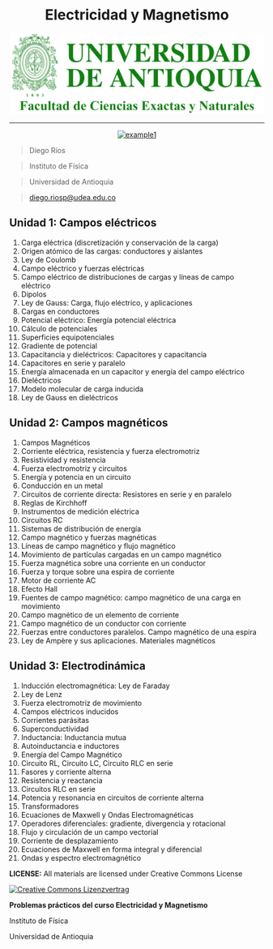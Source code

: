 <h1 align="center"> Electricidad y Magnetismo</h1>
<p align="center">
  <img src="./UdeA-Logo.png" width="500px" alt="UdeA"/>
</p>
<div align="center">

<hr>

  <a href="https://github.com/diego-riosp/electricity-and-magnetism-202302/releases/latest">![example1](https://img.shields.io/badge/slides-latest_version-brightgreen.svg?style=for-the-badge&logo=github)</a>

</div>


> Diego Ríos

> Instituto de Física

> Universidad de Antioquia

> diego.riosp@udea.edu.co


## Unidad 1: Campos eléctricos 
1. Carga eléctrica (discretización y conservación de la carga)
2. Origen atómico de las cargas: conductores y aislantes
3. Ley de Coulomb
4. Campo eléctrico y fuerzas eléctricas
5. Campo eléctrico de distribuciones de cargas y líneas de campo eléctrico
6. Dipolos
7. Ley de Gauss: Carga, flujo eléctrico, y aplicaciones
8. Cargas en conductores
9. Potencial eléctrico: Energía potencial eléctrica
10. Cálculo de potenciales
11. Superficies equipotenciales
12. Gradiente de potencial
13. Capacitancia y dieléctricos: Capacitores y capacitancia
14. Capacitores en serie y paralelo
15. Energía almacenada en un capacitor y energía del campo eléctrico
16. Dieléctricos
17. Modelo molecular de carga inducida
18. Ley de Gauss en dieléctricos

## Unidad 2: Campos magnéticos
1. Campos Magnéticos
2. Corriente eléctrica, resistencia y fuerza electromotriz
3. Resistividad y resistencia
4. Fuerza electromotriz y circuitos
5. Energía y potencia en un circuito
6. Conducción en un metal
7. Circuitos de corriente directa: Resistores en serie y en paralelo
8. Reglas de Kirchhoff
9. Instrumentos de medición eléctrica
10. Circuitos RC
11. Sistemas de distribución de energía
12. Campo magnético y fuerzas magnéticas
13. Líneas de campo magnético y flujo magnético
14. Movimiento de partículas cargadas en un campo magnético
15. Fuerza magnética sobre una corriente en un conductor
16. Fuerza y torque sobre una espira de corriente
17. Motor de corriente AC
18. Efecto Hall
19. Fuentes de campo magnético: campo magnético de una carga en movimiento
20. Campo magnético de un elemento de corriente
21. Campo magnético de un conductor con corriente
22. Fuerzas entre conductores paralelos. Campo magnético de una espira
23. Ley de Ampère y sus aplicaciones. Materiales magnéticos

## Unidad 3: Electrodinámica
1.  Inducción electromagnética: Ley de Faraday
2. Ley de Lenz
3. Fuerza electromotriz de movimiento
4. Campos eléctricos inducidos
5. Corrientes parásitas
6. Superconductividad
7. Inductancia: Inductancia mutua
8. Autoinductancia e inductores
9. Energía del Campo Magnético
10. Circuito RL, Circuito LC, Circuito RLC en serie
11. Fasores y corriente alterna
12. Resistencia y reactancia
13. Circuitos RLC en serie
14. Potencia y resonancia en circuitos de corriente alterna
15. Transformadores
16. Ecuaciones de Maxwell y Ondas Electromagnéticas
17. Operadores diferenciales: gradiente, divergencia y rotacional
18. Flujo y circulación de un campo vectorial
19. Corriente de desplazamiento
20. Ecuaciones de Maxwell en forma integral y diferencial
21. Ondas y espectro electromagnético


__LICENSE:__ All materials are licensed under Creative Commons License

[![Creative Commons Lizenzvertrag](https://i.creativecommons.org/l/by-sa/4.0/88x31.png)](http://creativecommons.org/licenses/by-sa/4.0/) 

__Problemas prácticos del curso Electricidad y Magnetismo__

Instituto de Física 

Universidad de Antioquia
